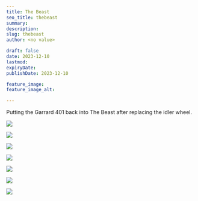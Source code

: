 ```yaml
---
title: The Beast
seo_title: thebeast
summary: 
description: 
slug: thebeast
author: <no value>

draft: false
date: 2023-12-10
lastmod: 
expiryDate: 
publishDate: 2023-12-10

feature_image: 
feature_image_alt: 

---
```

Putting the Garrard 401 back into The Beast after replacing the idler wheel. 

![](/images/6013.jpeg) 

![](/images/6015.jpeg) 


![](/images/6009.jpeg) 

![](/images/6011.jpeg)


![](/images/6016.jpeg) 

![](/images/6017.jpeg) 

![](/images/6018.jpeg)